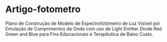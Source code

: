 # Artigo-fotometro
Plano de Construção de Modelo de Espectrofotômetro de Luz Visível por Emulação de Comprimentos de Onda com uso de Light Emitter Diode Red Green and Blue para Fins Educacionais e Terapêutica de Baixo Custo.
